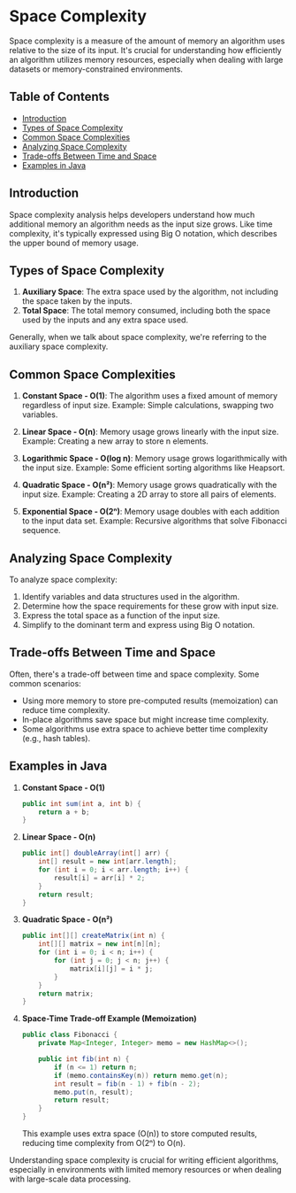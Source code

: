# Space Complexity

Space complexity is a measure of the amount of memory an algorithm uses relative to the size of its input. It's crucial for understanding how efficiently an algorithm utilizes memory resources, especially when dealing with large datasets or memory-constrained environments.

## Table of Contents
- [Introduction](#introduction)
- [Types of Space Complexity](#types-of-space-complexity)
- [Common Space Complexities](#common-space-complexities)
- [Analyzing Space Complexity](#analyzing-space-complexity)
- [Trade-offs Between Time and Space](#trade-offs-between-time-and-space)
- [Examples in Java](#examples-in-java)

## Introduction

Space complexity analysis helps developers understand how much additional memory an algorithm needs as the input size grows. Like time complexity, it's typically expressed using Big O notation, which describes the upper bound of memory usage.

## Types of Space Complexity

1. **Auxiliary Space**: The extra space used by the algorithm, not including the space taken by the inputs.
2. **Total Space**: The total memory consumed, including both the space used by the inputs and any extra space used.

Generally, when we talk about space complexity, we're referring to the auxiliary space complexity.

## Common Space Complexities

1. **Constant Space - O(1)**: The algorithm uses a fixed amount of memory regardless of input size.
   Example: Simple calculations, swapping two variables.

2. **Linear Space - O(n)**: Memory usage grows linearly with the input size.
   Example: Creating a new array to store n elements.

3. **Logarithmic Space - O(log n)**: Memory usage grows logarithmically with the input size.
   Example: Some efficient sorting algorithms like Heapsort.

4. **Quadratic Space - O(n²)**: Memory usage grows quadratically with the input size.
   Example: Creating a 2D array to store all pairs of elements.

5. **Exponential Space - O(2ⁿ)**: Memory usage doubles with each addition to the input data set.
   Example: Recursive algorithms that solve Fibonacci sequence.

## Analyzing Space Complexity

To analyze space complexity:
1. Identify variables and data structures used in the algorithm.
2. Determine how the space requirements for these grow with input size.
3. Express the total space as a function of the input size.
4. Simplify to the dominant term and express using Big O notation.

## Trade-offs Between Time and Space

Often, there's a trade-off between time and space complexity. Some common scenarios:
- Using more memory to store pre-computed results (memoization) can reduce time complexity.
- In-place algorithms save space but might increase time complexity.
- Some algorithms use extra space to achieve better time complexity (e.g., hash tables).

## Examples in Java

1. **Constant Space - O(1)**
   ```java
   public int sum(int a, int b) {
       return a + b;
   }
   ```

2. **Linear Space - O(n)**
   ```java
   public int[] doubleArray(int[] arr) {
       int[] result = new int[arr.length];
       for (int i = 0; i < arr.length; i++) {
           result[i] = arr[i] * 2;
       }
       return result;
   }
   ```

3. **Quadratic Space - O(n²)**
   ```java
   public int[][] createMatrix(int n) {
       int[][] matrix = new int[n][n];
       for (int i = 0; i < n; i++) {
           for (int j = 0; j < n; j++) {
               matrix[i][j] = i * j;
           }
       }
       return matrix;
   }
   ```

4. **Space-Time Trade-off Example (Memoization)**
   ```java
   public class Fibonacci {
       private Map<Integer, Integer> memo = new HashMap<>();

       public int fib(int n) {
           if (n <= 1) return n;
           if (memo.containsKey(n)) return memo.get(n);
           int result = fib(n - 1) + fib(n - 2);
           memo.put(n, result);
           return result;
       }
   }
   ```
   This example uses extra space (O(n)) to store computed results, reducing time complexity from O(2ⁿ) to O(n).

Understanding space complexity is crucial for writing efficient algorithms, especially in environments with limited memory resources or when dealing with large-scale data processing.
